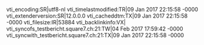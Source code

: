 vti_encoding:SR|utf8-nl
vti_timelastmodified:TR|09 Jan 2017 22:15:58 -0000
vti_extenderversion:SR|12.0.0.0
vti_cacheddtm:TX|09 Jan 2017 22:15:58 -0000
vti_filesize:IR|53884
vti_backlinkinfo:VX|
vti_syncofs_testbericht.square7.ch\:21:TW|04 Feb 2017 17:59:42 -0000
vti_syncwith_testbericht.square7.ch\:21:TX|09 Jan 2017 22:15:58 -0000
